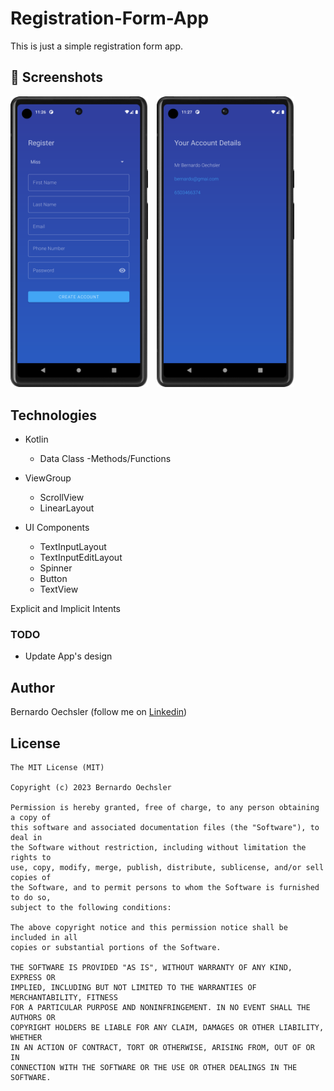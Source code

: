 # Registration-Form-App

This is just a simple registration form app.

## :camera_flash: Screenshots
<!-- You can add more screenshots here if you like -->
<img src="screenshots/main_activity.png" width="220">&emsp;<img src="screenshots/summary_activity.png" width="220">&emsp;

## Technologies
* Kotlin
  - Data Class
  -Methods/Functions
  
* ViewGroup
    * ScrollView
    * LinearLayout
    
* UI Components
  - TextInputLayout
  - TextInputEditLayout
  - Spinner
  - Button
  - TextView

Explicit and Implicit Intents
  
### TODO
- Update App's design

## Author
Bernardo Oechsler (follow me on [Linkedin](https://www.linkedin.com/in/bernardo-oechsler-b84995194))

## License
```
The MIT License (MIT)

Copyright (c) 2023 Bernardo Oechsler

Permission is hereby granted, free of charge, to any person obtaining a copy of
this software and associated documentation files (the "Software"), to deal in
the Software without restriction, including without limitation the rights to
use, copy, modify, merge, publish, distribute, sublicense, and/or sell copies of
the Software, and to permit persons to whom the Software is furnished to do so,
subject to the following conditions:

The above copyright notice and this permission notice shall be included in all
copies or substantial portions of the Software.

THE SOFTWARE IS PROVIDED "AS IS", WITHOUT WARRANTY OF ANY KIND, EXPRESS OR
IMPLIED, INCLUDING BUT NOT LIMITED TO THE WARRANTIES OF MERCHANTABILITY, FITNESS
FOR A PARTICULAR PURPOSE AND NONINFRINGEMENT. IN NO EVENT SHALL THE AUTHORS OR
COPYRIGHT HOLDERS BE LIABLE FOR ANY CLAIM, DAMAGES OR OTHER LIABILITY, WHETHER
IN AN ACTION OF CONTRACT, TORT OR OTHERWISE, ARISING FROM, OUT OF OR IN
CONNECTION WITH THE SOFTWARE OR THE USE OR OTHER DEALINGS IN THE SOFTWARE.

